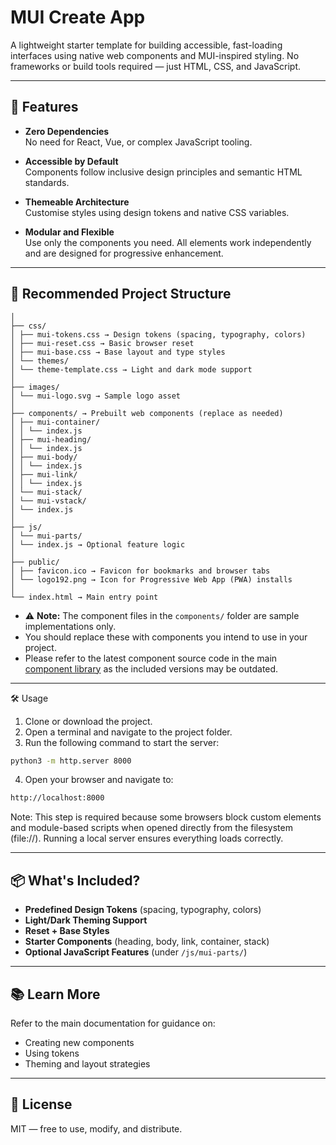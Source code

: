 # MUI Create App

A lightweight starter template for building accessible, fast-loading interfaces using native web components and MUI-inspired styling. No frameworks or build tools required — just HTML, CSS, and JavaScript.

---

## 🚀 Features

- **Zero Dependencies**  
  No need for React, Vue, or complex JavaScript tooling.

- **Accessible by Default**  
  Components follow inclusive design principles and semantic HTML standards.

- **Themeable Architecture**  
  Customise styles using design tokens and native CSS variables.

- **Modular and Flexible**  
  Use only the components you need. All elements work independently and are designed for progressive enhancement.

---

## 📁 Recommended Project Structure

```Project Root:
│
├── css/
│ ├── mui-tokens.css → Design tokens (spacing, typography, colors)
│ ├── mui-reset.css → Basic browser reset
│ ├── mui-base.css → Base layout and type styles
│ └── themes/
│ └── theme-template.css → Light and dark mode support
│
├── images/
│ └── mui-logo.svg → Sample logo asset
│
├── components/ → Prebuilt web components (replace as needed)
│ ├── mui-container/
│ │ └── index.js
│ ├── mui-heading/
│ │ └── index.js
│ ├── mui-body/
│ │ └── index.js
│ ├── mui-link/
│ │ └── index.js
│ └── mui-stack/
│ └── mui-vstack/
│ └── index.js
│
├── js/
│ └── mui-parts/
│ └── index.js → Optional feature logic
│
├── public/
│ ├── favicon.ico → Favicon for bookmarks and browser tabs
│ └── logo192.png → Icon for Progressive Web App (PWA) installs
│
└── index.html → Main entry point
```

- ⚠️ **Note:** The component files in the `components/` folder are sample implementations only.
- You should replace these with components you intend to use in your project.
- Please refer to the latest component source code in the main [component library](#) as the included versions may be outdated.

---

🛠 Usage

1. Clone or download the project.
2. Open a terminal and navigate to the project folder.
3. Run the following command to start the server:

```bash
python3 -m http.server 8000
```

4. Open your browser and navigate to:

```bash
http://localhost:8000
```

Note: This step is required because some browsers block custom elements and module-based scripts when opened directly from the filesystem (file://). Running a local server ensures everything loads correctly.

---

## 📦 What's Included?

- **Predefined Design Tokens** (spacing, typography, colors)
- **Light/Dark Theming Support**
- **Reset + Base Styles**
- **Starter Components** (heading, body, link, container, stack)
- **Optional JavaScript Features** (under `/js/mui-parts/`)

---

## 📚 Learn More

Refer to the main documentation for guidance on:

- Creating new components
- Using tokens
- Theming and layout strategies

---

## 📄 License

MIT — free to use, modify, and distribute.
